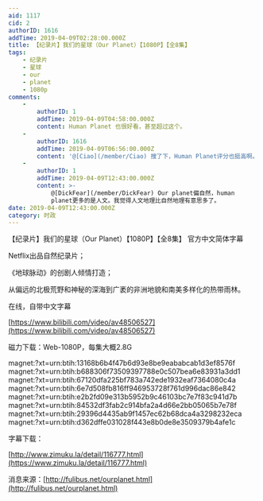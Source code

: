 ```yaml
---
aid: 1117
cid: 2
authorID: 1616
addTime: 2019-04-09T02:28:00.000Z
title: 【纪录片】我们的星球（Our Planet）【1080P】【全8集】
tags:
    - 纪录片
    - 星球
    - our
    - planet
    - 1080p
comments:
    -
        authorID: 1
        addTime: 2019-04-09T04:58:00.000Z
        content: Human Planet 也很好看，甚至超过这个。
    -
        authorID: 1616
        addTime: 2019-04-09T06:56:00.000Z
        content: '@[Ciao](/member/Ciao) 搜了下，Human Planet评分也挺高啊。'
    -
        authorID: 1
        addTime: 2019-04-09T12:43:00.000Z
        content: >-
            @[DickFear](/member/DickFear) Our planet偏自然，human
            planet更多的是人文。我觉得人文地理比自然地理有意思多了。
date: 2019-04-09T12:43:00.000Z
category: 时政
---
```


【纪录片】我们的星球（Our Planet）【1080P】【全8集】 官方中文简体字幕

Netflix出品自然纪录片；

《地球脉动》的创剧人倾情打造；

从偏远的北极荒野和神秘的深海到广袤的非洲地貌和南美多样化的热带雨林。

在线，自带中文字幕

[https://www.bilibili.com/video/av48506527](https://www.bilibili.com/video/av48506527)

磁力下载：Web-1080P，每集大概2.8G

magnet:?xt=urn:btih:13168b6b4f47b6d93e8be9eababcab1d3ef8576f magnet:?xt=urn:btih:b688306f73509397788e0c507bea6e83931a3dd1 magnet:?xt=urn:btih:67120dfa225bf783a742ede1932eaf7364080c4a magnet:?xt=urn:btih:6e7d508fb816ff946953728f761d996dac86e842 magnet:?xt=urn:btih:e2b2fd09e313b5952b9c46103bc7e7f83c941d7b magnet:?xt=urn:btih:84532df3fab2c914bfa2a4d66e2bb05065b7e78f magnet:?xt=urn:btih:29396d4435ab9f1457ec62b68dca4a3298232eca magnet:?xt=urn:btih:d362dffe031028f443e8b0de8e3509379b4afe1c

字幕下载：

[http://www.zimuku.la/detail/116777.html](https://www.zimuku.la/detail/116777.html)

消息来源：[http://fulibus.net/ourplanet.html](http://fulibus.net/ourplanet.html)
